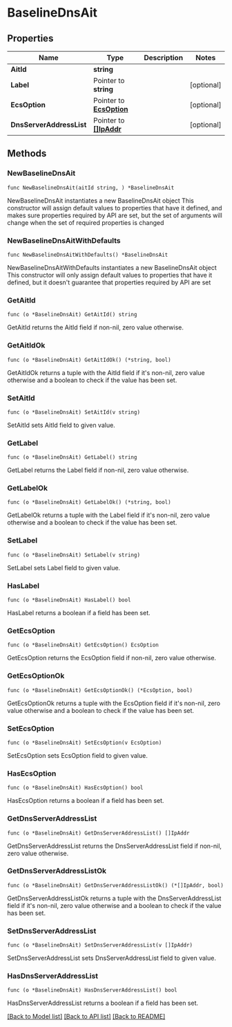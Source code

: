 # BaselineDnsAit

## Properties

Name | Type | Description | Notes
------------ | ------------- | ------------- | -------------
**AitId** | **string** |  | 
**Label** | Pointer to **string** |  | [optional] 
**EcsOption** | Pointer to [**EcsOption**](EcsOption.md) |  | [optional] 
**DnsServerAddressList** | Pointer to [**[]IpAddr**](IpAddr.md) |  | [optional] 

## Methods

### NewBaselineDnsAit

`func NewBaselineDnsAit(aitId string, ) *BaselineDnsAit`

NewBaselineDnsAit instantiates a new BaselineDnsAit object
This constructor will assign default values to properties that have it defined,
and makes sure properties required by API are set, but the set of arguments
will change when the set of required properties is changed

### NewBaselineDnsAitWithDefaults

`func NewBaselineDnsAitWithDefaults() *BaselineDnsAit`

NewBaselineDnsAitWithDefaults instantiates a new BaselineDnsAit object
This constructor will only assign default values to properties that have it defined,
but it doesn't guarantee that properties required by API are set

### GetAitId

`func (o *BaselineDnsAit) GetAitId() string`

GetAitId returns the AitId field if non-nil, zero value otherwise.

### GetAitIdOk

`func (o *BaselineDnsAit) GetAitIdOk() (*string, bool)`

GetAitIdOk returns a tuple with the AitId field if it's non-nil, zero value otherwise
and a boolean to check if the value has been set.

### SetAitId

`func (o *BaselineDnsAit) SetAitId(v string)`

SetAitId sets AitId field to given value.


### GetLabel

`func (o *BaselineDnsAit) GetLabel() string`

GetLabel returns the Label field if non-nil, zero value otherwise.

### GetLabelOk

`func (o *BaselineDnsAit) GetLabelOk() (*string, bool)`

GetLabelOk returns a tuple with the Label field if it's non-nil, zero value otherwise
and a boolean to check if the value has been set.

### SetLabel

`func (o *BaselineDnsAit) SetLabel(v string)`

SetLabel sets Label field to given value.

### HasLabel

`func (o *BaselineDnsAit) HasLabel() bool`

HasLabel returns a boolean if a field has been set.

### GetEcsOption

`func (o *BaselineDnsAit) GetEcsOption() EcsOption`

GetEcsOption returns the EcsOption field if non-nil, zero value otherwise.

### GetEcsOptionOk

`func (o *BaselineDnsAit) GetEcsOptionOk() (*EcsOption, bool)`

GetEcsOptionOk returns a tuple with the EcsOption field if it's non-nil, zero value otherwise
and a boolean to check if the value has been set.

### SetEcsOption

`func (o *BaselineDnsAit) SetEcsOption(v EcsOption)`

SetEcsOption sets EcsOption field to given value.

### HasEcsOption

`func (o *BaselineDnsAit) HasEcsOption() bool`

HasEcsOption returns a boolean if a field has been set.

### GetDnsServerAddressList

`func (o *BaselineDnsAit) GetDnsServerAddressList() []IpAddr`

GetDnsServerAddressList returns the DnsServerAddressList field if non-nil, zero value otherwise.

### GetDnsServerAddressListOk

`func (o *BaselineDnsAit) GetDnsServerAddressListOk() (*[]IpAddr, bool)`

GetDnsServerAddressListOk returns a tuple with the DnsServerAddressList field if it's non-nil, zero value otherwise
and a boolean to check if the value has been set.

### SetDnsServerAddressList

`func (o *BaselineDnsAit) SetDnsServerAddressList(v []IpAddr)`

SetDnsServerAddressList sets DnsServerAddressList field to given value.

### HasDnsServerAddressList

`func (o *BaselineDnsAit) HasDnsServerAddressList() bool`

HasDnsServerAddressList returns a boolean if a field has been set.


[[Back to Model list]](../README.md#documentation-for-models) [[Back to API list]](../README.md#documentation-for-api-endpoints) [[Back to README]](../README.md)


